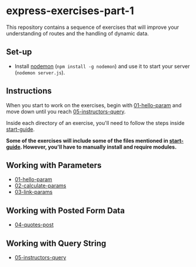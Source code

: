 # express-exercises-part-1
This repository contains a sequence of exercises that will improve your understanding of routes and the handling of dynamic data. 

## Set-up
- Install [nodemon](https://www.npmjs.com/package/nodemon) (`npm install -g nodemon`) and use it to start your server (`nodemon server.js`).

## Instructions
When you start to work on the exercises, begin with [01-hello-param](01-hello-params/README.md) and move down until you reach [05-instructors-query](05-instructors-query/README.md).

Inside each directory of an exercise, you'll need to follow the steps inside [start-guide](./start-guide.md).

__Some of the exercises will include some of the files mentioned in [start-guide](./start-guide.md). However, you'll have to manually install and require modules.__

## Working with Parameters
- [01-hello-param](01-hello-param/README.md)
- [02-calculate-params](02-calculate-params/README.md)
- [03-link-params](03-link-params/README.md)

## Working with Posted Form Data
- [04-quotes-post](04-quotes-post/README.md)

## Working with Query String
- [05-instructors-query](05-instructors-query/README.md)
